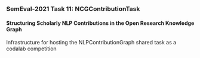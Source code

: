 <h3>SemEval-2021 Task 11: NCGContributionTask</h3>
<h4>Structuring Scholarly NLP Contributions in the Open Research Knowledge Graph</h4>

Infrastructure for hosting the NLPContributionGraph shared task as a codalab competition
